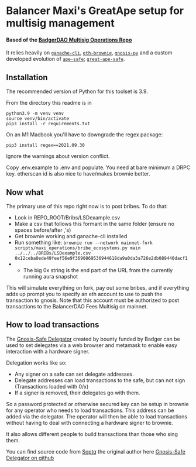 # Balancer Maxi's GreatApe setup for multisig management
#### Based of the [BadgerDAO Multisig Operations Repo](https://github.com/Badger-Finance/badger-multisig)

It relies heavily on [`ganache-cli`](https://docs.nethereum.com/en/latest/ethereum-and-clients/ganache-cli/), [`eth-brownie`](https://github.com/eth-brownie/brownie), [`gnosis-py`](https://github.com/gnosis/gnosis-py) and a custom developed evolution of [`ape-safe`](https://github.com/banteg/ape-safe); [`great-ape-safe`](https://github.com/gosuto-ai/great-ape-safe).

## Installation

The recommended version of Python for this toolset is 3.9. 

From the directory this readme is in
```
python3.9 -m venv venv
source venv/bin/activate
pip3 install -r requirements.txt
```
On an M1 Macbook you'll have to downgrade the regex package:
```
pip3 install regex==2021.09.30
```
Ignore the warnings about version conflict.

Copy .env.example to .env and populate.  You need at bare minimum a DRPC key.  etherscan id is also nice to have/makes brownie better.


## Now what
The primary use of this repo right now is to post bribes. To do that:

- Look in REPO_ROOT/Bribs/LSDexample.csv
- Make a csv that follows this formant in the same folder (ensure no spaces before/after ,'s)
- Get brownie working and ganache-cli installed
- Run something like: `brownie run --network mainnet-fork scripts/maxi_operations/bribe_ecosystems.py main ../../../BRIBs/LSDexample.csv 0x12ceba0ede49feef56e9f3690869536944618da9a0da3a726e2db089440dacf1`
- - The big 0x string is the end part of the URL from the currently running aura snapshot

This will simulate everything on fork, pay out some bribes, and if everything adds up prompt you to 
specify an eth account to use to push the transaction to gnosis. Note that this account must be authorized
to post transactions to the BalancerDAO Fees Multisig on mainnet.


## How to load transactions
The [Gnosis-Safe Delegator](https://gnosis-delegator.badger.com/) created by bounty funded by Badger can be used to
set delegates via a web browser and metamask to enable easy interaction with a hardware signer.

Delegation works like so:

- Any signer on a safe can set delegate addresses.
- Delegate addresses can load transactions to the safe, but can not sign (Transactions loaded with 0/x)
- If a signer is removed, their delegates go with them.

So a password protected or otherwise secured key can be setup in brownie for any operator who needs to load 
transactions.  This address can be added via the delegator.  The operator will then be able to load transactions without
having to deal with connecting a hardware signer to brownie.

It also allows different people to build transactions than those who sing them.

You can find source code from [Soptq](https://github.com/Soptq) the original author here [Gnosis-Safe Delegator on github](https://github.com/Soptq/gnosis-safe-delegate-dapp)